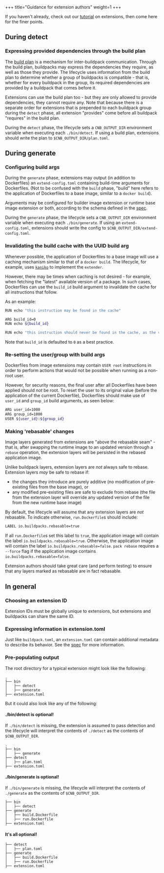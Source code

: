 +++
title="Guidance for extension authors"
weight=1
+++

If you haven't already, check out our [tutorial](/docs/for-buildpack-authors/tutorials/basic-extension) on extensions,
then come here for the finer points.

<!--more-->

## During detect

### Expressing provided dependencies through the build plan

The [build plan](/docs/reference/spec/buildpack-api#build-plan) is a mechanism for inter-buildpack communication.
Through the build plan, buildpacks may express the dependencies they require, as well as those they provide.
The lifecycle uses information from the build plan to determine whether a group of buildpacks is compatible - that is, whether for every buildpack in the group, its required dependencies are provided by a buildpack that comes before it.

Extensions can use the build plan too - but they are only allowed to provide dependencies, they cannot require any.
Note that because there is a separate order for extensions that is prepended to each buildpack group during the `detect` phase,
all extension "provides" come before all buildpack "requires" in the build plan.

During the `detect` phase, the lifecycle sets a `CNB_OUTPUT_DIR` environment variable when executing each `./bin/detect`.
If using a build plan, extensions should write the plan to `$CNB_OUTPUT_DIR/plan.toml`.

## During generate

### Configuring build args

During the `generate` phase, extensions may output (in addition to Dockerfiles) an `extend-config.toml`
containing build-time arguments for Dockerfiles.
(Not to be confused with the `build` phase, "build" here refers to the application of Dockerfiles to a base image,
similar to a `docker build`).

Arguments may be configured for builder image extension or runtime base image extension or both,
according to the schema defined in the [spec](https://github.com/buildpacks/spec/blob/main/image_extension.md#extend-configtoml-toml).

During the `generate` phase, the lifecycle sets a `CNB_OUTPUT_DIR` environment variable when executing each `./bin/generate`.
If using an `extend-config.toml`, extensions should write the config to `$CNB_OUTPUT_DIR/extend-config.toml`.

### Invalidating the build cache with the UUID build arg

Whenever possible, the application of Dockerfiles to a base image will use a caching mechanism
similar to that of a `docker build`.
The lifecycle, for example, uses [`kaniko`](https://github.com/GoogleContainerTools/kaniko) to implement the `extender`.

However, there may be times when caching is not desired - for example, when fetching the "latest" available version of a package.
In such cases, Dockerfiles can use the `build_id` build argument to invalidate the cache for all instructions that follow.

As an example:

```bash
RUN echo "this instruction may be found in the cache"

ARG build_id=0
RUN echo ${build_id}

RUN echo "this instruction should never be found in the cache, as the value above will change"
```

Note that `build_id` is defaulted to `0` as a best practice.

### Re-setting the user/group with build args

Dockerfiles from image extensions may contain `USER root` instructions in order to perform actions that would not be possible
when running as a non-root user.

However, for security reasons, the final user after all Dockerfiles have been applied should _not_ be root.
To reset the user to its original value (before the application of the current Dockerfile),
Dockerfiles should make use of `user_id` and `group_id` build arguments, as seen below:

```bash
ARG user_id=1000
ARG group_id=1000
USER ${user_id}:${group_id}
```

### Making 'rebasable' changes

Image layers generated from extensions are "above the rebasable seam" - that is,
after swapping the runtime image to an updated version through a `rebase` operation,
the extension layers will be persisted in the rebased application image.

Unlike buildpack layers, extension layers are _not_ always safe to rebase.
Extension layers _may_ be safe to rebase if:
* the changes they introduce are purely additive (no modification of pre-existing files from the base image), or
* any modified pre-existing files are safe to exclude from rebase (the file from the extension layer will override any updated version of the file from the new runtime base image)

By default, the lifecycle will assume that any extension layers are _not_ rebasable.
To indicate otherwise, `run.Dockerfile`s should include:

```bash
LABEL io.buildpacks.rebasable=true
```

If all `run.Dockerfile`s set this label to `true`, the application image will contain the label `io.buildpacks.rebasable=true`.
Otherwise, the application image will contain the label `io.buildpacks.rebasable=false`.
`pack rebase` requires a `--force` flag if the application image contains `io.buildpacks.rebasable=false`.

Extension authors should take great care (and perform testing) to ensure that any layers marked as rebasable are in fact rebasable.

## In general

### Choosing an extension ID

Extension IDs must be globally unique to extensions, but extensions and buildpacks can share the same ID.

### Expressing information in extension.toml

Just like `buildpack.toml`, an `extension.toml` can contain additional metadata to describe its behavior.
See the [spec](https://github.com/buildpacks/spec/blob/main/image_extension.md#extensiontoml-toml) for more information.

### Pre-populating output

The root directory for a typical extension might look like the following:

```
.
├── bin
│   ├── detect
│   ├── generate
├── extension.toml
```

But it could also look like any of the following:

#### ./bin/detect is optional!

If `./bin/detect` is missing,
the extension is assumed to pass detection and
the lifecycle will interpret the contents of `./detect` as the contents of `$CNB_OUTPUT_DIR`.

```
.
├── bin
│   ├── generate
├── detect
│   ├── plan.toml
├── extension.toml
```

#### ./bin/generate is optional!

If `./bin/generate` is missing,
the lifecycle will interpret the contents of `./generate` as the contents of `$CNB_OUTPUT_DIR`.

```
├── bin
│   ├── detect
├── generate
│   ├── build.Dockerfile
│   ├── run.Dockerfile
├── extension.toml
```

#### It's all optional!

```
├── detect
│   ├── plan.toml
├── generate
│   ├── build.Dockerfile
│   ├── run.Dockerfile
├── extension.toml
```
